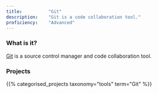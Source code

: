 ```yaml
---
title: 			"Git"
description: 	"Git is a code collaboration tool."
proficiency:	"Advanced"
---
```


### What is it?
[Git](https://git-scm.com/) is a source control manager and code collaboration tool.

### Projects
{{% categorised_projects taxonomy="tools" term="Git" %}}